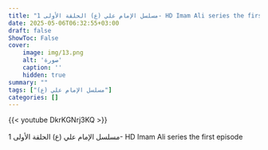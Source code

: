 ```yaml
---
title: "مسلسل الإمام علي (ع) الحلقة الأولى 1- HD Imam Ali series the first episode"
date: 2025-05-06T06:32:55+03:00
draft: false
ShowToc: False
cover:
    image: img/13.png
    alt: 'صورة'
    caption: ''
    hidden: true
summary: ""
tags: ["مسلسل الإمام علي (ع)"]
categories: []
---
```


{{< youtube DkrKGNrj3KQ >}}  
<br>
مسلسل الإمام علي (ع) الحلقة الأولى 1- HD Imam Ali series the first episode
